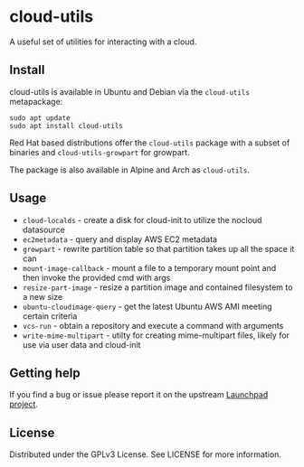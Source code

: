 # cloud-utils

A useful set of utilities for interacting with a cloud.

## Install

cloud-utils is available in Ubuntu and Debian via the `cloud-utils` metapackage:

```shell
sudo apt update
sudo apt install cloud-utils
```

Red Hat based distributions offer the `cloud-utils` package with a subset of binaries and `cloud-utils-growpart` for growpart.

The package is also available in Alpine and Arch as `cloud-utils`.

## Usage

* `cloud-localds` - create a disk for cloud-init to utilize the nocloud datasource
* `ec2metadata` - query and display AWS EC2 metadata
* `growpart` - rewrite partition table so that partition takes up all the space it can
* `mount-image-callback` - mount a file to a temporary mount point and then invoke the provided cmd with args
* `resize-part-image` - resize a partition image and contained filesystem to a new size
* `ubuntu-cloudimage-query` - get the latest Ubuntu AWS AMI meeting certain criteria
* `vcs-run` - obtain a repository and execute a command with arguments
* `write-mime-multipart` - utilty for creating mime-multipart files, likely for use via user data and cloud-init

## Getting help

If you find a bug or issue please report it on the upstream [Launchpad project](https://bugs.launchpad.net/cloud-utils/+filebug).

## License

Distributed under the GPLv3 License. See LICENSE for more information.
